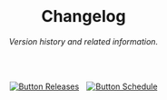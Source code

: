 
<br>

<div align = center>

# Changelog

*Version history and related information.*

<br>
<br>

[![Button Releases]][Releases]  
[![Button Schedule]][Schedule]

</div>

<br>


<!----------------------------------------------------------------------------->

[Schedule]: Articles/Release%20Schedule.md
[Releases]: Releases


<!---------------------------------[ Buttons ]--------------------------------->

[Button Releases]: https://img.shields.io/badge/Releases-61a699?style=for-the-badge&logoColor=white&logo=AzureArtifacts
[Button Schedule]: https://img.shields.io/badge/Release_Schedule-b59a47?style=for-the-badge&logoColor=white&logo=AzureArtifacts

